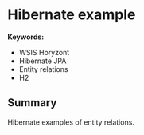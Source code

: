 # Hibernate example

**Keywords:**
- WSIS Horyzont
- Hibernate JPA
- Entity relations
- H2

## Summary
Hibernate examples of entity relations.

